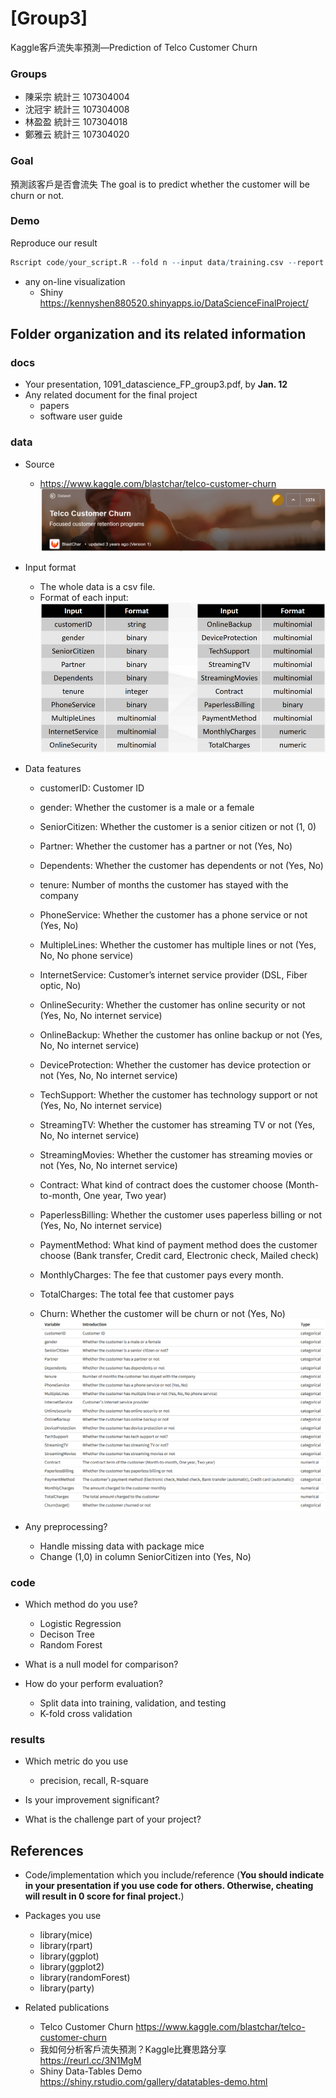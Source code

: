 # [Group3] 
Kaggle客戶流失率預測—Prediction of Telco Customer Churn

### Groups
* 陳采宗 統計三 107304004
* 沈冠宇 統計三 107304008
* 林盈盈 統計三 107304018
* 鄭雅云 統計三 107304020

### Goal
預測該客戶是否會流失
The goal is to predict whether the customer will be churn or not.

### Demo
Reproduce our result  
```R
Rscript code/your_script.R --fold n --input data/training.csv --report performance.csv --predict predict.csv

```
* any on-line visualization
  * Shiny
  https://kennyshen880520.shinyapps.io/DataScienceFinalProject/

## Folder organization and its related information

### docs
* Your presentation, 1091_datascience_FP_group3.pdf, by **Jan. 12**
* Any related document for the final project
  * papers
  * software user guide

### data

* Source
  * https://www.kaggle.com/blastchar/telco-customer-churn
  ![Source](docs/source.png)
* Input format
  * The whole data is a csv file.
  * Format of each input:
  ![InputFormat](docs/input_format.png)

* Data features
  * customerID: Customer ID
  * gender: Whether the customer is a male or a female
  * SeniorCitizen: Whether the customer is a senior citizen or not (1, 0)
  * Partner: Whether the customer has a partner or not (Yes, No)
  * Dependents: Whether the customer has dependents or not (Yes, No)
  * tenure: Number of months the customer has stayed with the company
  * PhoneService: Whether the customer has a phone service or not (Yes, No)
  * MultipleLines: Whether the customer has multiple lines or not (Yes, No, No phone service)
  * InternetService: Customer’s internet service provider (DSL, Fiber optic, No)
  * OnlineSecurity: Whether the customer has online security or not (Yes, No, No internet service)
  * OnlineBackup: Whether the customer has online backup or not (Yes, No, No internet service)
  * DeviceProtection: Whether the customer has device protection or not (Yes, No, No internet service)
  * TechSupport: Whether the customer has technology support or not (Yes, No, No internet service)
  * StreamingTV: Whether the customer has streaming TV or not (Yes, No, No internet service)
  * StreamingMovies: Whether the customer has streaming movies or not (Yes, No, No internet service)
  * Contract: What kind of contract does the customer choose (Month-to-month, One year, Two year)
  * PaperlessBilling: Whether the customer uses paperless billing or not (Yes, No, No internet service)
  * PaymentMethod: What kind of payment method does the customer choose (Bank transfer, Credit card, Electronic check, Mailed check)

  * MonthlyCharges: The fee that customer pays every month.
  * TotalCharges: The total fee that customer pays
  * Churn: Whether the customer will be churn or not (Yes, No)
 ![VariableDescription](docs/variable_description.png)
* Any preprocessing?
  * Handle missing data with package mice
  * Change (1,0) in column SeniorCitizen into (Yes, No)

### code

* Which method do you use?
  * Logistic Regression
  * Decison Tree
  * Random Forest
* What is a null model for comparison?

* How do your perform evaluation?
  * Split data into training, validation, and testing
  * K-fold cross validation

### results
* Which metric do you use
  * precision, recall, R-square
* Is your improvement significant?
  
* What is the challenge part of your project?

## References
* Code/implementation which you include/reference (__You should indicate in your presentation if you use code for others. Otherwise, cheating will result in 0 score for final project.__)
* Packages you use
  * library(mice)
  * library(rpart)
  * library(ggplot)
  * library(ggplot2)
  * library(randomForest) 
  * library(party)

* Related publications
  * Telco Customer Churn
  https://www.kaggle.com/blastchar/telco-customer-churn
  * 我如何分析客戶流失預測？Kaggle比賽思路分享
  https://reurl.cc/3N1MgM
  * Shiny Data-Tables Demo 
  https://shiny.rstudio.com/gallery/datatables-demo.html

  




